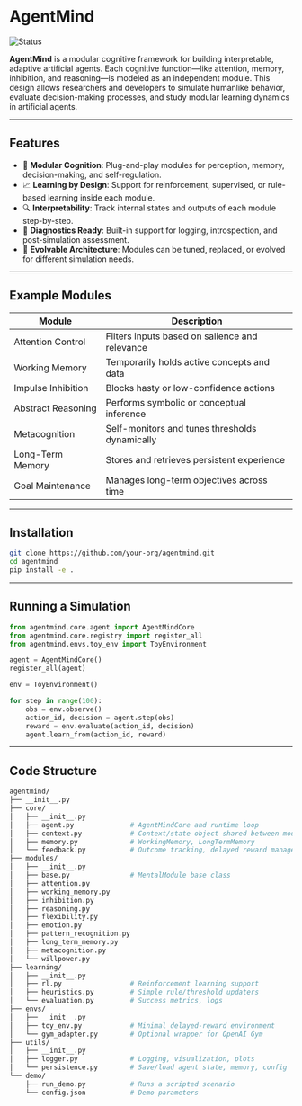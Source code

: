 # AgentMind
![Status](https://img.shields.io/badge/status-In%20Development%20–%20Experimental%20%26%20Aspirational-blue)

**AgentMind** is a modular cognitive framework for building interpretable, adaptive artificial agents. Each cognitive function—like attention, memory, inhibition, and reasoning—is modeled as an independent module. This design allows researchers and developers to simulate humanlike behavior, evaluate decision-making processes, and study modular learning dynamics in artificial agents.

---

## Features

* 🧠 **Modular Cognition**: Plug-and-play modules for perception, memory, decision-making, and self-regulation.
* 📈 **Learning by Design**: Support for reinforcement, supervised, or rule-based learning inside each module.
* 🔍 **Interpretability**: Track internal states and outputs of each module step-by-step.
* 🧪 **Diagnostics Ready**: Built-in support for logging, introspection, and post-simulation assessment.
* 🔄 **Evolvable Architecture**: Modules can be tuned, replaced, or evolved for different simulation needs.

---

## Example Modules

| Module             | Description                                    |
| ------------------ | ---------------------------------------------- |
| Attention Control  | Filters inputs based on salience and relevance |
| Working Memory     | Temporarily holds active concepts and data     |
| Impulse Inhibition | Blocks hasty or low-confidence actions         |
| Abstract Reasoning | Performs symbolic or conceptual inference      |
| Metacognition      | Self-monitors and tunes thresholds dynamically |
| Long-Term Memory   | Stores and retrieves persistent experience     |
| Goal Maintenance   | Manages long-term objectives across time       |

---

## Installation

```bash
git clone https://github.com/your-org/agentmind.git
cd agentmind
pip install -e .
```

---

## Running a Simulation

```python
from agentmind.core.agent import AgentMindCore
from agentmind.core.registry import register_all
from agentmind.envs.toy_env import ToyEnvironment

agent = AgentMindCore()
register_all(agent)

env = ToyEnvironment()

for step in range(100):
    obs = env.observe()
    action_id, decision = agent.step(obs)
    reward = env.evaluate(action_id, decision)
    agent.learn_from(action_id, reward)
```

---

## Code Structure

```graphql
agentmind/
├── __init__.py
├── core/
│   ├── __init__.py
│   ├── agent.py              # AgentMindCore and runtime loop
│   ├── context.py            # Context/state object shared between modules
│   ├── memory.py             # WorkingMemory, LongTermMemory
│   └── feedback.py           # Outcome tracking, delayed reward manager
├── modules/
│   ├── __init__.py
│   ├── base.py               # MentalModule base class
│   ├── attention.py
│   ├── working_memory.py
│   ├── inhibition.py
│   ├── reasoning.py
│   ├── flexibility.py
│   ├── emotion.py
│   ├── pattern_recognition.py
│   ├── long_term_memory.py
│   ├── metacognition.py
│   └── willpower.py
├── learning/
│   ├── __init__.py
│   ├── rl.py                 # Reinforcement learning support
│   ├── heuristics.py         # Simple rule/threshold updaters
│   └── evaluation.py         # Success metrics, logs
├── envs/
│   ├── __init__.py
│   ├── toy_env.py            # Minimal delayed-reward environment
│   └── gym_adapter.py        # Optional wrapper for OpenAI Gym
├── utils/
│   ├── __init__.py
│   ├── logger.py             # Logging, visualization, plots
│   └── persistence.py        # Save/load agent state, memory, config
└── demo/
    ├── run_demo.py           # Runs a scripted scenario
    └── config.json           # Demo parameters
```
